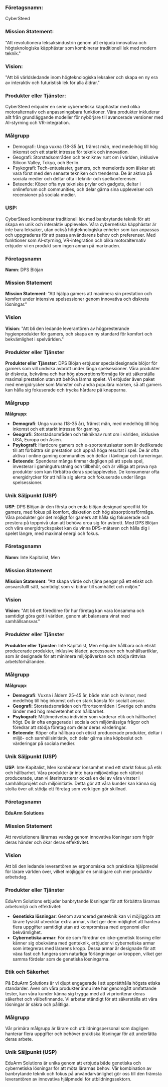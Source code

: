 ### Företagsnamn:
CyberSteed
### Mission Statement:
"Att revolutionera leksaksindustrin genom att erbjuda innovativa och högteknologiska käpphästar som kombinerar traditionell lek med modern teknik."
### Vision: 
"Att bli världsledande inom högteknologiska leksaker och skapa en ny era av interaktiv och futuristisk lek för alla åldrar."
### Produkter eller Tjänster:
CyberSteed erbjuder en serie cybernetiska käpphästar med olika motoralternativ och anpassningsbara funktioner. Våra produkter inkluderar allt från grundläggande modeller för nybörjare till avancerade versioner med AI-styrning och VR-integration.
### Målgrupp
* Demografi: Unga vuxna (18-35 år), främst män, med medelhög till hög inkomst och ett starkt intresse för teknik och innovation.
* Geografi: Storstadsområden och tekniknav runt om i världen, inklusive Silicon Valley, Tokyo, och Berlin.
* Psykografi: Tech-entusiaster, gamers, och memelords som älskar att vara först med den senaste tekniken och trenderna. De är aktiva på sociala medier och deltar ofta i teknik- och spelkonferenser.
* Beteende: Köper ofta nya tekniska prylar och gadgets, deltar i onlineforum och communities, och delar gärna sina upplevelser och recensioner på sociala medier.
### USP: 
CyberSteed kombinerar traditionell lek med banbrytande teknik för att skapa en unik och interaktiv upplevelse. Våra cybernetiska käpphästar är inte bara leksaker, utan också högteknologiska enheter som kan anpassas och uppgraderas för att passa användarens behov och preferenser. Med funktioner som AI-styrning, VR-integration och olika motoralternativ erbjuder vi en produkt som ingen annan på marknaden.




### Företagsnamn
**Namn**: DPS Blöjan

### Mission Statement
**Mission Statement**: "Att hjälpa gamers att maximera sin prestation och komfort under intensiva spelsessioner genom innovativa och diskreta lösningar."

### Vision
**Vision**: "Att bli den ledande leverantören av högpresterande hygienprodukter för gamers, och skapa en ny standard för komfort och bekvämlighet i spelvärlden."

### Produkter eller Tjänster
**Produkter eller Tjänster**: DPS Blöjan erbjuder specialdesignade blöjor för gamers som vill undvika avbrott under långa spelsessioner. Våra produkter är diskreta, bekväma och har hög absorptionsförmåga för att säkerställa maximal prestation utan att behöva lämna spelet. Vi erbjuder även paket med energidrycker som Monster och andra populära märken, så att gamers kan hålla sig fokuserade och trycka hårdare på knapparna.

### Målgrupp
**Målgrupp**:
- **Demografi**: Unga vuxna (18-35 år), främst män, med medelhög till hög inkomst och ett starkt intresse för gaming.
- **Geografi**: Storstadsområden och tekniknav runt om i världen, inklusive USA, Europa och Asien.
- **Psykografi**: Hardcore gamers och e-sportentusiaster som är dedikerade till att förbättra sin prestation och uppnå höga resultat i spel. De är ofta aktiva i online gaming communities och deltar i tävlingar och turneringar.
- **Beteende**: Spenderar många timmar dagligen på att spela spel, investerar i gamingutrustning och tillbehör, och är villiga att prova nya produkter som kan förbättra deras spelupplevelse. De konsumerar ofta energidrycker för att hålla sig alerta och fokuserade under långa spelsessioner.

### Unik Säljpunkt (USP)
**USP**: DPS Blöjan är den första och enda blöjan designad specifikt för gamers, med fokus på komfort, diskretion och hög absorptionsförmåga. Våra produkter gör det möjligt för gamers att hålla sig fokuserade och prestera på toppnivå utan att behöva oroa sig för avbrott. Med DPS Blöjan och våra energidryckspaket kan du vinna DPS-mätaren och hålla dig i spelet längre, med maximal energi och fokus.


### Företagsnamn
**Namn**: Inte Kapitalist, Men

### Mission Statement
**Mission Statement**: "Att skapa värde och tjäna pengar på ett etiskt och ansvarsfullt sätt, samtidigt som vi bidrar till samhället och miljön."

### Vision
**Vision**: "Att bli ett föredöme för hur företag kan vara lönsamma och samtidigt göra gott i världen, genom att balansera vinst med samhällsansvar."

### Produkter eller Tjänster
**Produkter eller Tjänster**: Inte Kapitalist, Men erbjuder hållbara och etiskt producerade produkter, inklusive kläder, accessoarer och hushållsartiklar, som är designade för att minimera miljöpåverkan och stödja rättvisa arbetsförhållanden.

### Målgrupp
**Målgrupp**:
- **Demografi**: Vuxna i åldern 25-45 år, både män och kvinnor, med medelhög till hög inkomst och en stark känsla för socialt ansvar.
- **Geografi**: Storstadsområden och förortsområden i Sverige och andra länder med hög medvetenhet om hållbarhet.
- **Psykografi**: Miljömedvetna individer som värderar etik och hållbarhet högt. De är ofta engagerade i sociala och miljömässiga frågor och föredrar att stödja företag som delar deras värderingar.
- **Beteende**: Köper ofta hållbara och etiskt producerade produkter, deltar i miljö- och samhällsinitiativ, och delar gärna sina köpbeslut och värderingar på sociala medier.

### Unik Säljpunkt (USP)
**USP**: Inte Kapitalist, Men kombinerar lönsamhet med ett starkt fokus på etik och hållbarhet. Våra produkter är inte bara miljövänliga och rättvist producerade, utan vi återinvesterar också en del av våra vinster i samhällsprojekt och miljöinitiativ. Detta gör att våra kunder kan känna sig stolta över att stödja ett företag som verkligen gör skillnad.


### Företagsnamn
**EduArm Solutions**

### Mission Statement
Att revolutionera lärarnas vardag genom innovativa lösningar som frigör deras händer och ökar deras effektivitet.

### Vision
Att bli den ledande leverantören av ergonomiska och praktiska hjälpmedel för lärare världen över, vilket möjliggör en smidigare och mer produktiv arbetsdag.

### Produkter eller Tjänster
EduArm Solutions erbjuder banbrytande lösningar för att förbättra lärarnas arbetsmiljö och effektivitet:
- **Genetiska lösningar**: Genom avancerad genteknik kan vi möjliggöra att lärare fysiskt utvecklar extra armar, vilket ger dem möjlighet att hantera flera uppgifter samtidigt utan att kompromissa med ergonomi eller bekvämlighet.
- **Cybernetiska armar**: För de som föredrar en icke-genetisk lösning eller känner sig obekväma med genteknik, erbjuder vi cybernetiska armar som integreras med lärarens kropp. Dessa armar är designade för att växa fast och fungera som naturliga förlängningar av kroppen, vilket ger samma fördelar som de genetiska lösningarna.

### Etik och Säkerhet
På EduArm Solutions är vi djupt engagerade i att upprätthålla högsta etiska standarder. Även om våra produkter ännu inte har genomgått omfattande tester, kan våra kunder känna sig trygga med att vi prioriterar deras säkerhet och välbefinnande. Vi arbetar ständigt för att säkerställa att våra lösningar är säkra och pålitliga.

### Målgrupp
Vår primära målgrupp är lärare och utbildningspersonal som dagligen hanterar flera uppgifter och behöver praktiska lösningar för att underlätta deras arbete.

### Unik Säljpunkt (USP)
EduArm Solutions är unika genom att erbjuda både genetiska och cybernetiska lösningar för att möta lärarnas behov. Vår kombination av banbrytande teknik och fokus på användarvänlighet gör oss till den främsta leverantören av innovativa hjälpmedel för utbildningssektorn.


